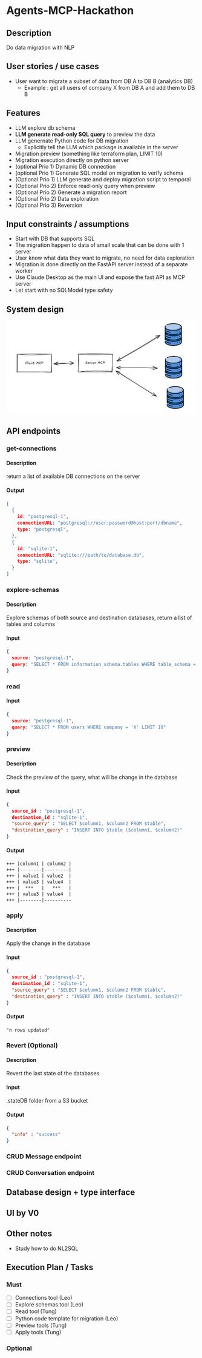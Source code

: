 # Agents-MCP-Hackathon

## Description

Do data migration with NLP

## User stories / use cases

+ User want to migrate a subset of data from DB A to DB B (analytics DB)
  + Example : get all users of company X from DB A and add them to DB B

## Features

+ LLM explore db schema
+ **LLM generate read-only SQL query** to preview the data
+ LLM genernate Python code for DB migration
  + Explicitly tell the LLM which package is available in the server
+ Migration preview (something like terraform plan, LIMIT 10)
+ Migration execution directly on python server
+ (optional Prio 1) Dynamic DB connection
+ (optional Prio 1) Generate SQL model on migration to verify schema
+ (Optional Prio 1) LLM generate and deploy migration script to temporal
+ (Optional Prio 2) Enforce read-only query when preview
+ (Optional Prio 2) Generate a migration report
+ (Optional Prio 2) Data exploration
+ (Optional Prio 3) Reversion

## Input constraints / assumptions

+ Start with DB that supports SQL
+ The migration happen to data of small scale that can be done with 1 server
+ User know what data they want to migrate, no need for data exploration
+ Migration is done directly on the FastAPI server instead of a separate worker
+ Use Claude Desktop as the main UI and expose the fast API as MCP server
+ Let start with no SQLModel type safety

## System design

![1st architecture](/documentation/mcp-archi.png)

## API endpoints

### get-connections

#### Description

return a list of available DB connections on the server

#### Output

```json
[
  {
    id: "postgresql-1",
    connectionURL: "postgresql://user:password@host:port/dbname",
    type: "postgresql",
  },
  {
    id: "sqlite-1",
    connectionURL: "sqlite:///path/to/database.db",
    type: "sqlite",
  }
]
```

### explore-schemas

#### Description

Explore schemas of both source and destination databases, return a list of tables and columns

#### Input

```json
{
  source: "postgresql-1",
  query: "SELECT * FROM information_schema.tables WHERE table_schema = 'public'"
}
```

### read

#### Input

```json
{
  source: "postgresql-1",
  query: "SELECT * FROM users WHERE company = 'X' LIMIT 10"
}
```

### preview

#### Description

Check the preview of the query, what will be change in the database

#### Input

```json
{
  source_id : "postgresql-1",
  destination_id : "sqlite-1",
  "source_query" : "SELECT $column1, $column2 FROM $table",
  "destination_query" : "INSERT INTO $table ($column1, $column2)"
}
```

#### Output

``` text
+++ |column1 | column2 |
+++ |--------|---------|
+++ | value1 | value2  |
+++ | value3 | value4  |
+++ |  ***   |   ***   |
+++ | value3 | value4  |
+++ |--------|----------
```

### apply

#### Description

Apply the change in the database

#### Input

```json
{
  source_id : "postgresql-1",
  destination_id : "sqlite-1",
  "source_query" : "SELECT $column1, $column2 FROM $table",
  "destination_query" : "INSERT INTO $table ($column1, $column2)"
}
```

#### Output

``` text
"n rows updated"
```

### Revert (Optional)

#### Description

Revert the last state of the databases

#### Input

.stateDB folder from a S3 bucket

#### Output

```json
{
  "info" : "success"
}
```

### CRUD Message endpoint

### CRUD Conversation endpoint

## Database design + type interface

## UI by V0

## Other notes

+ Study how to do NL2SQL

## Execution Plan / Tasks

### Must

+ [ ] Connections tool (Leo)
+ [ ] Explore schemas tool (Leo)
+ [ ] Read tool (Tung)
+ [ ] Python code template for migration (Leo)
+ [ ] Preview tools (Tung)
+ [ ] Apply tools (Tung)

### Optional
